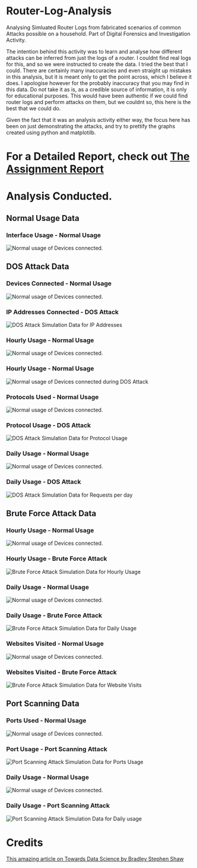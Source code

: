 # Router-Log-Analysis
Analysing Simluated Router Logs from fabricated scenarios of common Attacks possible on a household. Part of Digital Forensics and Investigation Activity. 

The intention behind this activity was to learn and analyse how different attacks can be inferred from just the logs of a router. I couldnt find real logs for this, and so we were instructed to create the data. I tried the best that I could. There are certainly many inaccuracies and even straight up mistakes in this analysis, but it is meant only to get the point across, which I believe it does. I apologise however for the probably inaccuracy that you may find in this data. Do not take it as is, as a credible source of information, it is only for educational purposes. This would have been authentic if we could find router logs and perform attacks on them, but we couldnt so, this here is the best that we could do. 

Given the fact that it was an analysis activity either way, the focus here has been on just demonstrating the attacks, and try to prettify the graphs created using python and matplotilb. 

# For a Detailed Report, check out [The Assignment Report](./Assignment_2.pdf)

# Analysis Conducted. 

## Normal Usage Data

### Interface Usage - Normal Usage

![Normal usage of Devices connected. ](router_log_analysis_graphs/normal_interface_usage.png)

## DOS Attack Data

### Devices Connected - Normal Usage

![Normal usage of Devices connected. ](router_log_analysis_graphs/normal_devices_usage.png)

### IP Addresses Connected - DOS Attack

![DOS Attack Simulation Data for IP Addresses](router_log_analysis_graphs/ddos_attack_ips.png)

### Hourly Usage - Normal Usage

![Normal usage of Devices connected. ](router_log_analysis_graphs/normal_hourly_usage.png)

### Hourly Usage - Normal Usage

![Normal usage of Devices connected during DOS Attack ](router_log_analysis_graphs/ddos_hourly_usage.png)

### Protocols Used - Normal Usage

![Normal usage of Devices connected. ](router_log_analysis_graphs/normal_protocols.png)

### Protocol Usage - DOS Attack

![DOS Attack Simulation Data for Protocol Usage](router_log_analysis_graphs/ddos_protocols.png)

### Daily Usage - Normal Usage

![Normal usage of Devices connected. ](router_log_analysis_graphs/normal_requests_per_day.png)

### Daily Usage - DOS Attack

![DOS Attack Simulation Data for Requests per day](router_log_analysis_graphs/ddos_requests_per_day.png)

## Brute Force Attack Data

### Hourly Usage - Normal Usage

![Normal usage of Devices connected. ](router_log_analysis_graphs/normal_hourly_usage.png)

### Hourly Usage - Brute Force Attack

![Brute Force Attack Simulation Data for Hourly Usage](router_log_analysis_graphs/insta_hourly_usage.png)

### Daily Usage - Normal Usage

![Normal usage of Devices connected. ](router_log_analysis_graphs/normal_requests_per_day.png)

### Daily Usage - Brute Force Attack

![Brute Force Attack Simulation Data for Daily Usage](router_log_analysis_graphs/insta_requests_per_day.png)

### Websites Visited - Normal Usage

![Normal usage of Devices connected. ](router_log_analysis_graphs/normal_website_visits.png)

### Websites Visited - Brute Force Attack

![Brute Force Attack Simulation Data for Website Visits](router_log_analysis_graphs/insta_website_visits.png)

## Port Scanning Data

### Ports Used - Normal Usage

![Normal usage of Devices connected. ](router_log_analysis_graphs/normal_ports.png)

### Port Usage - Port Scanning Attack

![Port Scanning Attack Simulation Data for Ports Usage](router_log_analysis_graphs/port_scanning_ports.png)

### Daily Usage - Normal Usage

![Normal usage of Devices connected. ](router_log_analysis_graphs/normal_requests_per_day.png)

### Daily Usage - Port Scanning Attack

![Port Scanning Attack Simulation Data for Daily usage](router_log_analysis_graphs/port_scanning_daily_usage.png)


# Credits

[This amazing article on Towards Data Science by Bradley Stephen Shaw](https://towardsdatascience.com/make-your-charts-look-glorious-9ce3fa310b70)